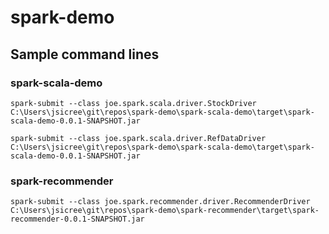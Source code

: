 # spark-demo

## Sample command lines
### spark-scala-demo

`spark-submit --class joe.spark.scala.driver.StockDriver C:\Users\jsicree\git\repos\spark-demo\spark-scala-demo\target\spark-scala-demo-0.0.1-SNAPSHOT.jar`

`spark-submit --class joe.spark.scala.driver.RefDataDriver C:\Users\jsicree\git\repos\spark-demo\spark-scala-demo\target\spark-scala-demo-0.0.1-SNAPSHOT.jar`

### spark-recommender

`spark-submit --class joe.spark.recommender.driver.RecommenderDriver C:\Users\jsicree\git\repos\spark-demo\spark-recommender\target\spark-recommender-0.0.1-SNAPSHOT.jar`
```
